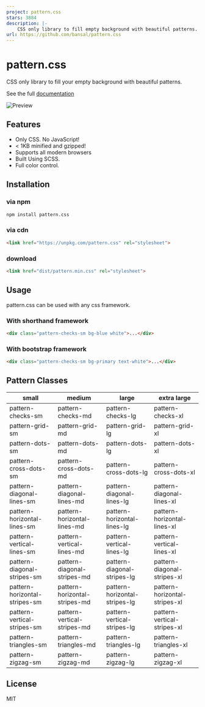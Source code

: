 ```yaml
---
project: pattern.css
stars: 3884
description: |-
    CSS only library to fill empty background with beautiful patterns.
url: https://github.com/bansal/pattern.css
---
```


# pattern.css

CSS only library to fill your empty background with beautiful patterns.

See the full [documentation](https://bansal.io/pattern-css)

![Preview](preview.jpg)

## Features

- Only CSS. No JavaScript!
- < 1KB minified and gzipped!
- Supports all modern browsers
- Built Using SCSS.
- Full color control.

## Installation

### via npm

```bash
npm install pattern.css
```

### via cdn

```html
<link href="https://unpkg.com/pattern.css" rel="stylesheet">
```

### download

```html
<link href="dist/pattern.min.css" rel="stylesheet">
```

## Usage

pattern.css can be used with any css framework.

### With shorthand framework

```html
<div class="pattern-checks-sm bg-blue white">...</div>
```

### With bootstrap framework

```html
<div class="pattern-checks-sm bg-primary text-white">...</div>
```

## Pattern Classes

|small|medium|large|extra large|
|--- |--- |--- |--- |
|pattern-checks-sm|pattern-checks-md|pattern-checks-lg|pattern-checks-xl|
|pattern-grid-sm|pattern-grid-md|pattern-grid-lg|pattern-grid-xl|
|pattern-dots-sm|pattern-dots-md|pattern-dots-lg|pattern-dots-xl|
|pattern-cross-dots-sm|pattern-cross-dots-md|pattern-cross-dots-lg|pattern-cross-dots-xl|
|pattern-diagonal-lines-sm|pattern-diagonal-lines-md|pattern-diagonal-lines-lg|pattern-diagonal-lines-xl|
|pattern-horizontal-lines-sm|pattern-horizontal-lines-md|pattern-horizontal-lines-lg|pattern-horizontal-lines-xl|
|pattern-vertical-lines-sm|pattern-vertical-lines-md|pattern-vertical-lines-lg|pattern-vertical-lines-xl|
|pattern-diagonal-stripes-sm|pattern-diagonal-stripes-md|pattern-diagonal-stripes-lg|pattern-diagonal-stripes-xl|
|pattern-horizontal-stripes-sm|pattern-horizontal-stripes-md|pattern-horizontal-stripes-lg|pattern-horizontal-stripes-xl|
|pattern-vertical-stripes-sm|pattern-vertical-stripes-md|pattern-vertical-stripes-lg|pattern-vertical-stripes-xl|
|pattern-triangles-sm|pattern-triangles-md|pattern-triangles-lg|pattern-triangles-xl|
|pattern-zigzag-sm|pattern-zigzag-md|pattern-zigzag-lg|pattern-zigzag-xl|

## License

MIT

